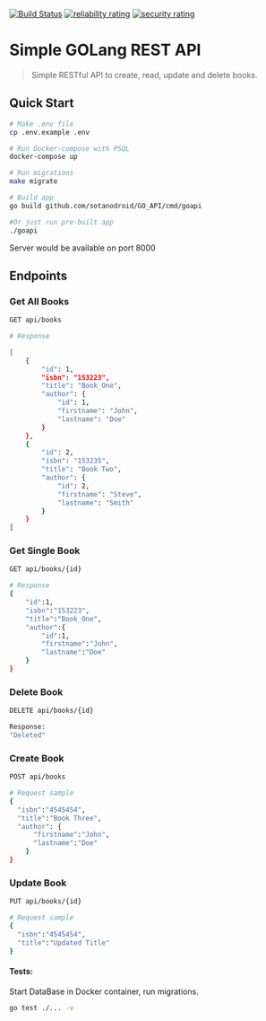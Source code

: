 [![Build Status](https://travis-ci.org/sotanodroid/GO_API.svg?branch=master)](https://travis-ci.org/sotanodroid/GO_API) [![reliability rating](https://sonarcloud.io/api/project_badges/measure?project=sotanodroid_GO_API&metric=reliability_rating)](https://sonarcloud.io/dashboard?id=sotanodroid_GO_API) [![security rating](https://sonarcloud.io/api/project_badges/measure?project=sotanodroid_GO_API&metric=security_rating)](https://sonarcloud.io/dashboard?id=sotanodroid_GO_API)

# Simple GOLang REST API

> Simple RESTful API to create, read, update and delete books.

## Quick Start


``` bash
# Make .env file
cp .env.example .env
```

```bash
# Run Docker-compose with PSQL
docker-compose up
```

```bash
# Run migrations
make migrate
```

``` bash
# Build app
go build github.com/sotanodroid/GO_API/cmd/goapi

#Or just run pre-built app
./goapi
```

Server would be available on port 8000

## Endpoints

### Get All Books
``` bash
GET api/books

# Response

[
    {
        "id": 1,
        "isbn": "153223",
        "title": "Book_One",
        "author": {
            "id": 1,
            "firstname": "John",
            "lastname": "Doe"
        }
    },
    {
        "id": 2,
        "isbn": "153235",
        "title": "Book Two",
        "author": {
            "id": 2,
            "firstname": "Steve",
            "lastname": "Smith"
        }
    }
]
```
### Get Single Book
``` bash
GET api/books/{id}

# Response
{
    "id":1,
    "isbn":"153223",
    "title":"Book_One",
    "author":{
        "id":1,
        "firstname":"John",
        "lastname":"Doe"
    }
}
```

### Delete Book
``` bash
DELETE api/books/{id}

Response:
"Deleted"
```

### Create Book
``` bash
POST api/books

# Request sample
{
  "isbn":"4545454",
  "title":"Book Three",
  "author": {
      "firstname":"John",
      "lastname":"Doe"
    }
}
```

### Update Book
``` bash
PUT api/books/{id}

# Request sample
{
  "isbn":"4545454",
  "title":"Updated Title"
}

```

#### Tests:

Start DataBase in Docker container, run migrations.
``` bash
go test ./... -v
```
